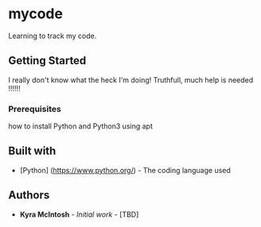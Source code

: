 # mycode 
Learning to track my code.
## Getting Started
I really don't know what the heck I'm doing! Truthfull, much help is needed !!!!!!
### Prerequisites
how to install Python and Python3 using apt 
## Built with
* [Python] (https://www.python.org/) - The coding language used
## Authors
* **Kyra McIntosh** - *Initial work* - [TBD]
